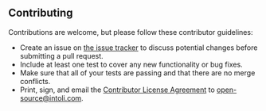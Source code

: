 ## Contributing

Contributions are welcome, but please follow these contributor guidelines:

- Create an issue on [the issue tracker](https://github.com/intoli/exodus/issues/new) to discuss potential changes before submitting a pull request.
- Include at least one test to cover any new functionality or bug fixes.
- Make sure that all of your tests are passing and that there are no merge conflicts.
- Print, sign, and email the [Contributor License Agreement](https://github.com/intoli/exodus/blob/master/CLA.md) to [open-source@intoli.com](mailto:open-source@intoli.com).

